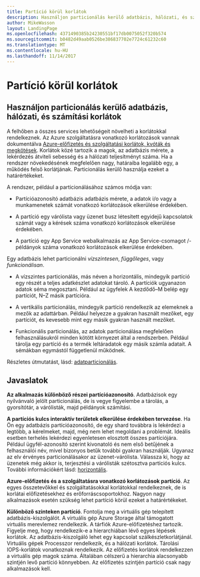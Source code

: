 ```yaml
---
title: Partíció körül korlátok
description: Használjon particionálás kerülő adatbázis, hálózati, és számítási korlátok
author: MikeWasson
layout: LandingPage
ms.openlocfilehash: 4371490385b24230551bf17db0075052f320b574
ms.sourcegitcommit: b0482d49aab0526be386837702e7724c61232c60
ms.translationtype: MT
ms.contentlocale: hu-HU
ms.lasthandoff: 11/14/2017
---
```

# <a name="partition-around-limits"></a>Partíció körül korlátok

## <a name="use-partitioning-to-work-around-database-network-and-compute-limits"></a>Használjon particionálás kerülő adatbázis, hálózati, és számítási korlátok

A felhőben a összes services lehetőségeit növelheti a korlátokkal rendelkeznek. Az Azure szolgáltatásra vonatkozó korlátozások vannak dokumentálva [Azure-előfizetés és szolgáltatási korlátok, kvóták és megkötések][azure-limits]. Korlátok közé tartozik a magok, az adatbázis mérete, a lekérdezés átviteli sebesség és a hálózati teljesítményt száma. Ha a rendszer növekedésének megfelelően nagy, határaiba legalább egy, a működés felső korlátjának. Particionálás kerülő használja ezeket a határértékeket.

A rendszer, például a particionálásához számos módja van:

- Partícióazonosító adatbázis adatbázis mérete, a adatok i/o vagy a munkamenetek számát vonatkozó korlátozások elkerülése érdekében.

- A partíció egy várólista vagy üzenet busz létesített egyidejű kapcsolatok számát vagy a kérések száma vonatkozó korlátozások elkerülése érdekében.

- A partíció egy App Service webalkalmazás az App Service-csomagot /-példányok száma vonatkozó korlátozások elkerülése érdekében. 

Egy adatbázis lehet particionálni *vízszintesen*, *függőleges*, vagy *funkcionálisan*.

- A vízszintes particionálás, más néven a horizontális, mindegyik partíció egy részét a teljes adatkészlet adatokat tároló. A partíciók ugyanazon adatok séma megosztani. Például az ügyfelek A kezdődő&ndash;M belép egy partíciót, N&ndash;Z másik partícióra.

- A vertikális particionálás, mindegyik partíció rendelkezik az elemeknek a mezők az adattárban. Például helyezze a gyakran használt mezőket, egy partíciót, és kevesebb mint egy másik gyakran használt mezőket.

- Funkcionális particionálás, az adatok particionálása megfelelően felhasználásukról minden kötött környezet által a rendszerben. Például tárolja egy partíció és a termék leltáradatok egy másik számla adatait. A sémákban egymástól függetlenül működnek.

Részletes útmutatást, lásd: [adatparticionálás][data-partitioning-guidance].

## <a name="recommendations"></a>Javaslatok

**Az alkalmazás különböző részei partícióazonosító**. Adatbázisok egy nyilvánvaló jelölt particionálás, de is vegye figyelembe a tárolás, a gyorsítótár, a várólisták, majd példányok számítási.

**A partíciós kulcs interaktív területek elkerülése érdekében tervezése**. Ha Ön egy adatbázis partícióazonosító, de egy shard továbbra is lekérdezi a legtöbb, a kérelmeket, majd, még nem lehet megoldani a problémát. Ideális esetben terhelés lekérdezi egyenletesen elosztott összes partíciójára. Például ügyfél-azonosító szerint kivonatoló és nem első betűjének a felhasználói név, mivel bizonyos betűk további gyakran használják. Ugyanaz az elv érvényes particionálásakor az üzenet-várólista. Válassza ki, hogy az üzenetek még akkor is, terjesztési a várólisták szétosztva partíciós kulcs. További információkért lásd: [horizontális][sharding].

**Azure-előfizetés és a szolgáltatásra vonatkozó korlátozások partíció**. Az egyes összetevőkkel és szolgáltatásokkal korlátokkal rendelkeznek, de is korlátai előfizetésekhez és erőforráscsoportokhoz. Nagyon nagy alkalmazások esetén szükség lehet partíció körül ezeket a határértékeket.  

**Különböző szinteken partíció**. Fontolja meg a virtuális gép telepített adatbázis-kiszolgálót. A virtuális gép Azure Storage által támogatott virtuális merevlemez rendelkezik. A tárfiók Azure-előfizetéshez tartozik. Figyelje meg, hogy rendelkezik-e a hierarchiában lévő egyes lépések korlátok. Az adatbázis-kiszolgáló lehet egy kapcsolat szálkészletkorlátjánál. Virtuális gépek Processzor rendelkezik, és a hálózati korlátok. Tárolási IOPS-korlátok vonatkoznak rendelkezik. Az előfizetés korlátok rendelkezzen a virtuális gép magok száma. Általában célszerű a hierarchia alacsonyabb szintjén levő partíció könnyebben. Az előfizetés szintjén partíció csak nagy alkalmazások kell. 

<!-- links -->

[azure-limits]: /azure/azure-subscription-service-limits
[data-partitioning-guidance]: ../../best-practices/data-partitioning.md
[sharding]: ../../patterns/sharding.md

 